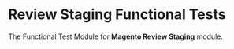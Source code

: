 # Review Staging Functional Tests

The Functional Test Module for **Magento Review Staging** module.

